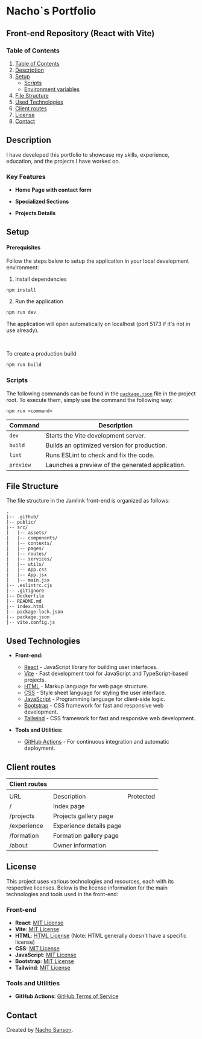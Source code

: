 # Nacho`s Portfolio

## Front-end Repository (React with Vite)

### Table of Contents

1. [Table of Contents](#table-of-contents)
2. [Description](#description)
3. [Setup](#setup)
    - [Scripts](#scripts)
    - [Environment variables](#environment-variables)
4. [File Structure](#file-structure)
5. [Used Technologies](#used-technologies)
6. [Client routes](#client-routes)
7. [License](#license)
8. [Contact](#contact)



 ## Description
 
I have developed this portfolio to showcase my skills, experience, education, and the projects I have worked on.

### Key Features

- **Home Page with contact form** 

- **Specialized Sections** 

- **Projects Details** 


## Setup

#### Prerequisites

Follow the steps below to setup the application in your local development environment:

1. Install dependencies

```bash
npm install
```

2. Run the application

```bash
npm run dev
```

The application will open automatically on localhost (port 5173 if it's not in use already).

<br/>

To create a production build

```bash
npm run build
```

### Scripts

The following commands can be found in the [`package.json`](./package.json) file in the project root. To execute them, simply use the command the following way:

```
npm run <command>
```

| Command      | Description                                       |
| ------------ | --------------------------------------------------|
| `dev`        | Starts the Vite development server.               |
| `build`      | Builds an optimized version for production.       |
| `lint`       | Runs ESLint to check and fix the code.            |
| `preview`    | Launches a preview of the generated application.  |


## File Structure

The file structure in the Jamlink front-end is organized as follows:

```plaintext
.
|-- .github/
|-- public/  
|-- src/
|   |-- assets/
|   |-- components/
|   |-- contexts/
|   |-- pages/
|   |-- routes/
|   |-- services/
|   |-- utils/
|   |-- App.css
|   |-- App.jsx
|   |-- main.jsx
|-- .eslintrc.cjs
|-- .gitignore
|-- Dockerfile
|-- README.md
|-- index.html
|-- package-lock.json
|-- package.json
|-- vite.config.js

```

## Used Technologies

- **Front-end:**
  - [React](https://reactjs.org/) - JavaScript library for building user interfaces.
  - [Vite](https://vitejs.dev/) - Fast development tool for JavaScript and TypeScript-based projects.
  - [HTML](https://developer.mozilla.org/en-US/docs/Web/HTML) - Markup language for web page structure.
  - [CSS](https://developer.mozilla.org/en-US/docs/Web/CSS) - Style sheet language for styling the user interface.
  - [JavaScript](https://developer.mozilla.org/en-US/docs/Web/JavaScript) - Programming language for client-side logic.
  - [Bootstrap](https://getbootstrap.com/) - CSS framework for fast and responsive web development.
  - [Tailwind](https://getbootstrap.com/) - CSS framework for fast and responsive web development.

- **Tools and Utilities:**
  - [GitHub Actions](https://github.com/features/actions) - For continuous integration and automatic deployment.

## Client routes

| Client routes       |                         |           |
|---------------------|-------------------------|-----------|
|                     |                         |           |
|         URL         |      Description        | Protected |
| /                   | Index page              |           |
| /projects           | Projects gallery page   |           |
| /experience         | Experience details page |           |
| /formation          | Formation gallery page  |           |
| /about              | Owner information       |           |

## License

This project uses various technologies and resources, each with its respective licenses. Below is the license information for the main technologies and tools used in the front-end:

### Front-end

- **React**: [MIT License](https://opensource.org/licenses/MIT)
- **Vite**: [MIT License](https://opensource.org/licenses/MIT)
- **HTML**: [HTML License](https://opensource.org/licenses/MIT) (Note: HTML generally doesn't have a specific license)
- **CSS**: [MIT License](https://opensource.org/licenses/MIT)
- **JavaScript**: [MIT License](https://opensource.org/licenses/MIT)
- **Bootstrap**: [MIT License](https://opensource.org/licenses/MIT)
- **Tailwind**: [MIT License](https://opensource.org/licenses/MIT)

### Tools and Utilities

- **GitHub Actions**: [GitHub Terms of Service](https://docs.github.com/en/github/site-policy/github-terms-of-service)


## Contact

Created by [Nacho Sanson](https://github.com/nachosanson6). 
